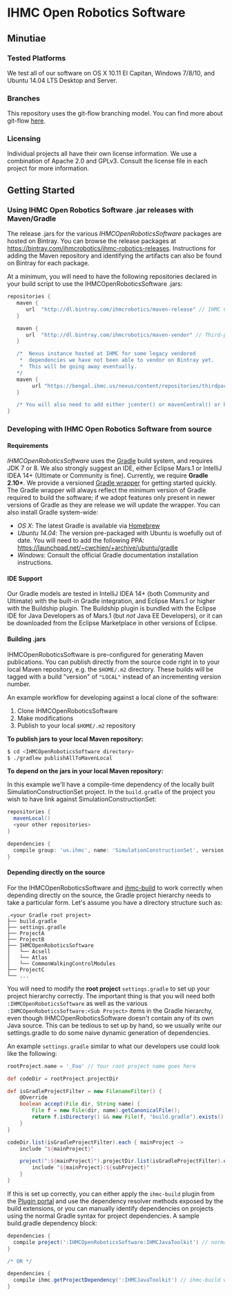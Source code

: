 # IHMC Open Robotics Software

## Minutiae

### Tested Platforms
We test all of our software on OS X 10.11 El Capitan, Windows 7/8/10, and Ubuntu 14.04 LTS Desktop and Server.

### Branches
This repository uses the git-flow branching model. You can find more about git-flow [here](https://www.atlassian.com/git/tutorials/comparing-workflows/feature-branch-workflow).

### Licensing
Individual projects all have their own license information. We use a combination of Apache 2.0 and GPLv3. Consult the license file in each project for more information.

## Getting Started

### Using IHMC Open Robotics Software .jar releases with Maven/Gradle
The release .jars for the various *IHMCOpenRoboticsSoftware* packages are hosted on Bintray. You can browse the release packages at https://bintray.com/ihmcrobotics/ihmc-robotics-releases. Instructions for adding the Maven repository and identifying the artifacts can also be found on Bintray for each package.

At a minimum, you will need to have the following repositories declared in your build script to use the IHMCOpenRoboticsSoftware .jars:

```gradle
repositories {
   maven {
      url  "http://dl.bintray.com/ihmcrobotics/maven-release" // IHMC Code releases
   }

   maven {
      url  "http://dl.bintray.com/ihmcrobotics/maven-vendor" // Third-party libraries that we have vendored for various reasons
   }

   /*  Nexus instance hosted at IHMC for some legacy vendored
    *  dependencies we have not been able to vendor on Bintray yet.
    *  This will be going away eventually.
   */
   maven {
   		url "https://bengal.ihmc.us/nexus/content/repositories/thirdparty/"
   }

   /* You will also need to add either jcenter() or mavenCentral() or both, depending on your preference */
}
```

### Developing with IHMC Open Robotics Software from source

#### Requirements
*IHMCOpenRoboticsSoftware* uses the [Gradle](https://gradle.org) build system, and requires JDK 7 or 8. We also strongly suggest an IDE, either Eclipse Mars.1 or IntelliJ IDEA 14+ (Ultimate or Community is fine). Currently, we require **Gradle 2.10+**. We provide a versioned [Gradle wrapper](https://docs.gradle.org/current/userguide/gradle_wrapper.html) for getting started quickly. The Gradle wrapper will always reflect the minimum version of Gradle required to build the software; if we adopt features only present in newer versions of Gradle as they are release we will update the wrapper. You can also install Gradle system-wide:

* *OS X*: The latest Gradle is available via [Homebrew](https://github.com/homebrew/homebrew)
* *Ubuntu 14.04*: The version pre-packaged with Ubuntu is woefully out of date. You will need to add the following PPA: https://launchpad.net/~cwchien/+archive/ubuntu/gradle
* *Windows*: Consult the official Gradle documentation installation instructions.

#### IDE Support
Our Gradle models are tested in IntelliJ IDEA 14+ (both Community and Ultimate) with the built-in Gradle integration, and Eclipse Mars.1 or higher with the Buildship plugin. The Buildship plugin is bundled with the Eclipse IDE for Java Developers as of Mars.1 (but *not* Java EE Developers), or it can be downloaded from the Eclipse Marketplace in other versions of Eclipse.

#### Building .jars
IHMCOpenRoboticsSoftware is pre-configured for generating Maven publications. You can publish directly from the source code right in to your local Maven repository, e.g. the `$HOME/.m2` directory. These builds will be tagged with a build "version" of `"LOCAL"` instead of an incrementing version number.

An example workflow for developing against a local clone of the software:

1. Clone IHMCOpenRoboticsSoftware
2. Make modifications
3. Publish to your local `$HOME/.m2` repository

**To publish jars to your local Maven repository:**  
```bash
$ cd <IHMCOpenRoboticsSoftware directory>
$ ./gradlew publishAllToMavenLocal
```

**To depend on the jars in your local Maven repository:**

In this example we'll have a compile-time dependency of the locally built SimulationConstructionSet project. In the `build.gradle` of the project you wish to have link against SimulationConstructionSet:

```gradle
repositories {
  mavenLocal()
  <your other repositories>
}

dependencies {
  compile group: 'us.ihmc', name: 'SimulationConstructionSet', version: 'LOCAL', changing: true
}
```  

#### Depending directly on the source
For the IHMCOpenRoboticsSoftware and [ihmc-build](https://github.com/ihmcrobotics/ihmc-build) to work correctly when depending directly on the source, the Gradle project hierarchy needs to take a particular form. Let's assume you have a directory structure such as:

```
.<your Gradle root project>
├── build.gradle
├── settings.gradle
├── ProjectA
├── ProjectB
├── IHMCOpenRoboticsSoftware
│   └── Acsell
│   └── Atlas
│   └── CommonWalkingControlModules
├── ProjectC
└── ...
```

You will need to modify the **root project** `settings.gradle` to set up your project hierarchy correctly. The important thing is that you will need both `:IHMCOpenRoboticsSoftware` as well as the various `:IHMCOpenRoboticsSoftware:<Sub Project>` items in the Gradle hierarchy, even though IHMCOpenRoboticsSoftware doesn't contain any of its own Java source. This can be tedious to set up by hand, so we usually write our settings.gradle to do some naive dynamic generation of dependencies.

An example `settings.gradle` similar to what our developers use could look like the following:

```gradle
rootProject.name = '_Foo' // Your root project name goes here

def codeDir = rootProject.projectDir

def isGradleProjectFilter = new FilenameFilter() {
    @Override
    boolean accept(File dir, String name) {
        File f = new File(dir, name).getCanonicalFile();
        return f.isDirectory() && new File(f, "build.gradle").exists();
    }
}

codeDir.list(isGradleProjectFilter).each { mainProject ->
    include "${mainProject}"

    project(":${mainProject}").projectDir.list(isGradleProjectFilter).each { subProject ->
        include "${mainProject}:${subProject}"
    }
}
```

If this is set up correctly, you can either apply the `ihmc-build` plugin from the [Plugin portal](https://plugins.gradle.org/plugin/us.ihmc.gradle.ihmc-build) and use the dependency resolver methods exposed by the build extensions, or you can manually identify dependencies on projects using the normal Gradle syntax for project dependencies. A sample build.gradle dependency block:

```gradle
dependencies {
  compile project(':IHMCOpenRoboticsSoftware:IHMCJavaToolkit') // normal Gradle way of doing things
}

/* OR */

dependencies {
  compile ihmc.getProjectDependency(':IHMCJavaToolkit') // ihmc-build way of doing things
}
```
